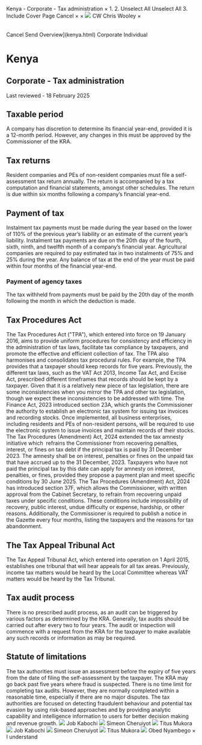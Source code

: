 Kenya - Corporate - Tax administration
×
1.
2.
Unselect All
Unselect All
3.
Include Cover Page
Cancel
×
×
![](-/media/world-wide-tax-summaries/attachments/global---chris-wooley.ashx%3Frev=ac5e5f3223b34096b1afc2a6009c7320&revision=ac5e5f32-23b3-4096-b1af-c2a6009c7320&hash=859B7ADC84DC2CBEC9760E9E6EE7DE6D0A8BFCDF)
CW
Chris Wooley
×
######
Cancel
Send
Overview](kenya.html)
Corporate
Individual
# Kenya
## Corporate - Tax administration
Last reviewed - 18 February 2025
## Taxable period
A company has discretion to determine its financial year-end, provided it is a 12-month period. However, any changes in this must be approved by the Commissioner of the KRA.
## Tax returns
Resident companies and PEs of non-resident companies must file a self-assessment tax return annually. The return is accompanied by a tax computation and financial statements, amongst other schedules. The return is due within six months following a company’s financial year-end.
## Payment of tax
Instalment tax payments must be made during the year based on the lower of 110% of the previous year’s liability or an estimate of the current year’s liability. Instalment tax payments are due on the 20th day of the fourth, sixth, ninth, and twelfth month of a company’s financial year.
Agricultural companies are required to pay estimated tax in two instalments of 75% and 25% during the year. Any balance of tax at the end of the year must be paid within four months of the financial year-end.
### Payment of agency taxes
The tax withheld from payments must be paid by the 20th day of the month following the month in which the deduction is made.
## Tax Procedures Act
The Tax Procedures Act ("TPA"), which entered into force on 19 January 2016, aims to provide uniform procedures for consistency and efficiency in the administration of tax laws, facilitate tax compliance by taxpayers, and promote the effective and efficient collection of tax.
The TPA also harmonises and consolidates tax procedural rules. For example, the TPA provides that a taxpayer should keep records for five years. Previously, the different tax laws, such as the VAT Act 2013, Income Tax Act, and Excise Act, prescribed different timeframes that records should be kept by a taxpayer. Given that it is a relatively new piece of tax legislation, there are some inconsistencies when you mirror the TPA and other tax legislation, though we expect these inconsistencies to be addressed with time.
The Finance Act, 2023 introduced section 23A, which grants the Commissioner the authority to establish an electronic tax system for issuing tax invoices and recording stocks. Once implemented, all business enterprises, including residents and PEs of non-resident persons, will be required to use the electronic system to issue invoices and maintain records of their stocks.
The Tax Procedures (Amendment) Act, 2024 extended the tax amnesty initiative which  refrains the Commissioner from recovering penalties, interest, or fines on tax debt if the principal tax is paid by 31 December 2023. The amnesty shall be on interest, penalties or fines on the unpaid tax that have accrued up to the 31 December, 2023. Taxpayers who have not paid the principal tax by this date can apply for amnesty on interest, penalties, or fines, provided they propose a payment plan and meet specific conditions by 30 June 2025.
The Tax Procedures (Amendment) Act, 2024 has introduced section 37F, which allows the Commissioner, with written approval from the Cabinet Secretary, to refrain from recovering unpaid taxes under specific conditions. These conditions include impossibility of recovery, public interest, undue difficulty or expense, hardship, or other reasons. Additionally, the Commissioner is required to publish a notice in the Gazette every four months, listing the taxpayers and the reasons for tax abandonment.
## The Tax Appeal Tribunal Act
The Tax Appeal Tribunal Act, which entered into operation on 1 April 2015, establishes one tribunal that will hear appeals for all tax areas. Previously, income tax matters would be heard by the Local Committee whereas VAT matters would be heard by the Tax Tribunal.
## Tax audit process
There is no prescribed audit process, as an audit can be triggered by various factors as determined by the KRA. Generally, tax audits should be carried out after every two to four years. The audit or inspection will commence with a request from the KRA for the taxpayer to make available any such records or information as may be required.
## Statute of limitations
The tax authorities must issue an assessment before the expiry of five years from the date of filing the self-assessment by the taxpayer. The KRA may go back past five years where fraud is suspected. There is no time limit for completing tax audits. However, they are normally completed within a reasonable time, especially if there are no major disputes.
The tax authorities are focused on detecting fraudulent behaviour and potential tax evasion by using risk-based approaches and by providing analytic capability and intelligence information to users for better decision making and revenue growth.
![](-/media/world-wide-tax-summaries/attachments/kenya---job-kabochi.ashx%3Frev=cf6e6e8f66ce4bc2885b3b0e8fd8c09d&revision=cf6e6e8f-66ce-4bc2-885b-3b0e8fd8c09d&hash=A09F322CC15F8415D347701E4406F6DCEDF96DD2)
Job Kabochi
![](-/media/world-wide-tax-summaries/attachments/kenya---simeon_cheruiyot.ashx%3Frev=dd672364cd674409acc6de2c9e6b59c1&revision=dd672364-cd67-4409-acc6-de2c9e6b59c1&hash=5174E85D4DE1A91E99EFCB7D1BCDF10F0EC1B196)
Simeon Cheruiyot
![](-/media/world-wide-tax-summaries/attachments/kenya---titus_mukora.ashx%3Frev=3d263883f61141ddb8c0c10712a05305&revision=3d263883-f611-41dd-b8c0-c10712a05305&hash=4E127B9FF3F7CC19E8170864A29C9ABB97D7A707)
Titus Mukora
![](-/media/world-wide-tax-summaries/attachments/kenya---job-kabochi.ashx%3Frev=cf6e6e8f66ce4bc2885b3b0e8fd8c09d&revision=cf6e6e8f-66ce-4bc2-885b-3b0e8fd8c09d&hash=A09F322CC15F8415D347701E4406F6DCEDF96DD2)
Job Kabochi
![](-/media/world-wide-tax-summaries/attachments/kenya---simeon_cheruiyot.ashx%3Frev=dd672364cd674409acc6de2c9e6b59c1&revision=dd672364-cd67-4409-acc6-de2c9e6b59c1&hash=5174E85D4DE1A91E99EFCB7D1BCDF10F0EC1B196)
Simeon Cheruiyot
![](-/media/world-wide-tax-summaries/attachments/kenya---titus_mukora.ashx%3Frev=3d263883f61141ddb8c0c10712a05305&revision=3d263883-f611-41dd-b8c0-c10712a05305&hash=4E127B9FF3F7CC19E8170864A29C9ABB97D7A707)
Titus Mukora
![](-/media/world-wide-tax-summaries/attachments/kenya---obed_nyambego.ashx%3Frev=ec4aab6092a243518bf6e232519a0b62&revision=ec4aab60-92a2-4351-8bf6-e232519a0b62&hash=587CE4F04711A4F7046DE0D38EDE83812727FE96)
Obed Nyambego
×
I understand